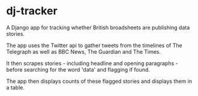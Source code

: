 # dj-tracker
A Django app for tracking whether British broadsheets are publishing data stories.

The app uses the Twitter api to gather tweets from the timelines of The Telegraph as well as BBC News, The Guardian and The Times.

It then scrapes stories - including headline and opening paragraphs - before searching for the word 'data' and flagging if found.

The app then displays counts of these flagged stories and displays them in a table.
